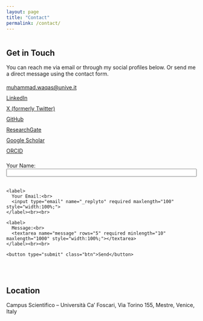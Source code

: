 ```yaml
---
layout: page
title: "Contact"
permalink: /contact/
---
```


<div style="display:flex; flex-wrap:wrap; gap:2rem;">

  <!-- Left Column: Contact Info + Form -->
  <div style="flex:1; min-width:300px;">

  ## Get in Touch  

  <p>You can reach me via email or through my social profiles below.  
  Or send me a direct message using the contact form.</p>

  <!-- Social Links with Icons -->
  <ul style="list-style:none; padding-left:0; line-height:2;">
    <li><i class="fas fa-envelope"></i> <a href="mailto:muhammad.waqas@unive.it">muhammad.waqas@unive.it</a></li>
    <li><i class="fab fa-linkedin"></i> <a href="https://www.linkedin.com/in/muhammad-waqas-swati-18a574152/">LinkedIn</a></li>
    <li><i class="fab fa-x-twitter"></i> <a href="https://twitter.com/Waqas1swati">X (formerly Twitter)</a></li>
    <li><i class="fab fa-github"></i> <a href="https://github.com/waqasswati">GitHub</a></li>
    <li><i class="fab fa-researchgate"></i> <a href="https://www.researchgate.net/profile/Muhammad-Waqas-63?ev=hdr_xprf">ResearchGate</a></li>
    <li><i class="ai ai-google-scholar"></i> <a href="https://scholar.google.com/citations?user=rCTdcLQAAAAJ&hl=en">Google Scholar</a></li>
    <li><i class="ai ai-orcid"></i> <a href="https://orcid.org/0000-0001-6489-2819">ORCID</a></li>
  </ul>

  <!-- Contact Form -->
  <form action="https://formspree.io/f/xpwjvqkd" method="POST" style="margin-top:1rem;">
    <label>
      Your Name:<br>
      <input type="text" name="name" required minlength="2" maxlength="50" style="width:100%;">
    </label><br><br>

    <label>
      Your Email:<br>
      <input type="email" name="_replyto" required maxlength="100" style="width:100%;">
    </label><br><br>

    <label>
      Message:<br>
      <textarea name="message" rows="5" required minlength="10" maxlength="1000" style="width:100%;"></textarea>
    </label><br><br>

    <button type="submit" class="btn">Send</button>
  </form>

  </div>

  <!-- Right Column: Map -->
  <div style="flex:1; min-width:300px;">

  ## Location  

  <p>Campus Scientifico – Università Ca’ Foscari, Via Torino 155, Mestre, Venice, Italy</p>

  <iframe 
    src="https://www.google.com/maps/embed?pb=!1m18!1m12!1m3!1d2780.076949377632!2d12.253879515906816!3d45.492305879101936!2m3!1f0!2f0!3f0!3m2!1i1024!2i768!4f13.1!3m

